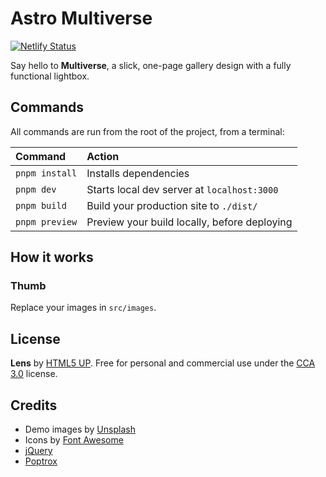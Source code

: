 # Astro Multiverse

[![Netlify Status](https://api.netlify.com/api/v1/badges/8592e823-a037-4c80-9b5e-2888370c76a8/deploy-status)](https://app.netlify.com/sites/astro-multiverse/deploys)

Say hello to **Multiverse**, a slick, one-page gallery design with a fully functional lightbox.

## Commands

All commands are run from the root of the project, from a terminal:

| Command       | Action                                       |
| :------------ | :------------------------------------------- |
| `pnpm install` | Installs dependencies                        |
| `pnpm dev`     | Starts local dev server at `localhost:3000`  |
| `pnpm build`   | Build your production site to `./dist/`      |
| `pnpm preview` | Preview your build locally, before deploying |

## How it works

### Thumb

Replace your images in `src/images`.

## License

**Lens** by [HTML5 UP](https://html5up.net). Free for personal and commercial use under the [CCA 3.0](https://html5up.net/license) license.

## Credits

- Demo images by [Unsplash](https://unsplash.com)
- Icons by [Font Awesome](https://fontawesome.io)
- [jQuery](https://jquery.com)
- [Poptrox](https://github.com/ajlkn/jquery.poptrox)

